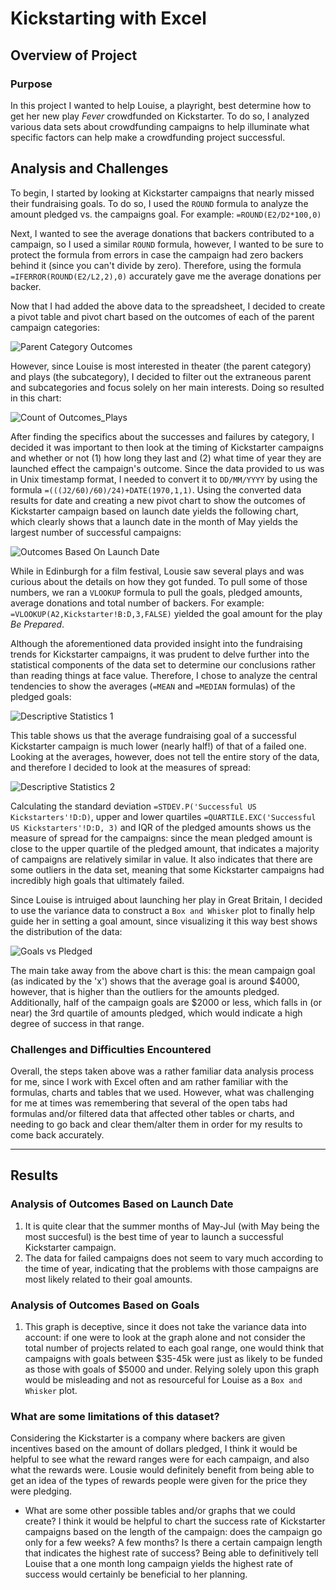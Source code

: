 # Kickstarting with Excel

## Overview of Project

### Purpose
  In this project I wanted to help Louise, a playright, best determine how to get her new play *Fever* crowdfunded on Kickstarter. To do so, I analyzed various data sets about crowdfunding campaigns to help illuminate what specific factors can help make a crowdfunding project successful. 

## Analysis and Challenges
  To begin, I started by looking at Kickstarter campaigns that nearly missed their fundraising goals. To do so, I used the `ROUND` formula to analyze the amount pledged vs. the campaigns goal. For example: `=ROUND(E2/D2*100,0)`  
  
  Next, I wanted to see the average donations that backers contributed to a campaign, so I used a similar `ROUND` formula, however, I wanted to be sure to protect the formula from errors in case the campaign had zero backers behind it (since you can't divide by zero). Therefore, using the formula `=IFERROR(ROUND(E2/L2,2),0)` accurately gave me the average donations per backer.
  
  Now that I had added the above data to the spreadsheet, I decided to create a pivot table and pivot chart based on the outcomes of each of the parent campaign categories:
  
 ![Parent Category Outcomes](https://user-images.githubusercontent.com/82347825/116015908-fc6ec880-a608-11eb-84ee-ae965269ff4f.png)
  
  However, since Louise is most interested in theater (the parent category) and plays (the subcategory), I decided to filter out the extraneous parent and subcategories and focus solely on her main interests. Doing so resulted in this chart: 
 
 ![Count of Outcomes_Plays](https://user-images.githubusercontent.com/82347825/116016335-515f0e80-a60a-11eb-963d-64783d1597f0.png)
 
  After finding the specifics about the successes and failures by category, I decided it was important to then look at the timing of Kickstarter campaigns and whether or not (1) how long they last and (2) what time of year they are launched effect the campaign's outcome. Since the data provided to us was in Unix timestamp format, I needed to convert it to `DD/MM/YYYY` by using the formula `=(((J2/60)/60)/24)+DATE(1970,1,1)`. Using the converted data results for date and creating a new pivot chart to show the outcomes of Kickstarter campaign based on launch date yields the following chart, which clearly shows that a launch date in the month of May yields the largest number of successful campaigns: 
  
  ![Outcomes Based On Launch Date](https://user-images.githubusercontent.com/82347825/116021198-bb30e580-a615-11eb-90dd-f09c891e35cc.png)

  While in Edinburgh for a film festival, Lousie saw several plays and was curious about the details on how they got funded. To pull some of those numbers, we ran a `VLOOKUP` formula to pull the goals, pledged amounts, average donations and total number of backers. For example: `=VLOOKUP(A2,Kickstarter!B:D,3,FALSE)` yielded the goal amount for the play *Be Prepared*.
  
  Although the aforementioned data provided insight into the fundraising trends for Kickstarter campaigns, it was prudent to delve further into the statistical components of the data set to determine our conclusions rather than reading things at face value. Therefore, I chose to analyze the central tendencies to show the averages (`=MEAN` and `=MEDIAN` formulas) of the pledged goals:
  
 ![Descriptive Statistics 1](https://user-images.githubusercontent.com/82347825/116336580-d121e000-a7a6-11eb-8614-965bad5f116d.PNG)

  This table shows us that the average fundraising goal of a successful Kickstarter campaign is much lower (nearly half!) of that of a failed one. Looking at the averages, however, does not tell the entire story of the data, and therefore I decided to look at the measures of spread:
  
  ![Descriptive Statistics 2](https://user-images.githubusercontent.com/82347825/116336790-2827b500-a7a7-11eb-9d44-fe5505d2ce99.PNG)

  Calculating the standard deviation `=STDEV.P('Successful US Kickstarters'!D:D)`, upper and lower quartiles `=QUARTILE.EXC('Successful US Kickstarters'!D:D, 3)` and IQR of the pledged amounts shows us the measure of spread for the campaigns: since the mean pledged amount is close to the upper quartile of the pledged amount, that indicates a majority of campaigns are relatively similar in value. It also indicates that there are some outliers in the data set, meaning that some Kickstarter campaigns had incredibly high goals that ultimately failed.
  
  Since Louise is intruiged about launching her play in Great Britain, I decided to use the variance data to construct a `Box and Whisker` plot to finally help guide her in setting a goal amount, since visualizing it this way best shows the distribution of the data:
  
  ![Goals vs Pledged](https://user-images.githubusercontent.com/82347825/116341991-db94a780-a7af-11eb-9af1-dc2b63a1bf38.png)

  The main take away from the above chart is this: the mean campaign goal (as indicated by the 'x') shows that the average goal is around $4000, however, that is higher than the outliers for the amounts pledged. Additionally, half of the campaign goals are $2000 or less, which falls in (or near) the 3rd quartile of amounts pledged, which would indicate a high degree of success in that range.
  
  ### Challenges and Difficulties Encountered
Overall, the steps taken above was a rather familiar data analysis process for me, since I work with Excel often and am rather familiar with the formulas, charts and tables that we used. However, what was challenging for me at times was remembering that several of the open tabs had formulas and/or filtered data that affected other tables or charts, and needing to go back and clear them/alter them in order for my results to come back accurately.

  ---
  
## Results

### Analysis of Outcomes Based on Launch Date
  1. It is quite clear that the summer months of May-Jul (with May being the most succesful) is the best time of year to launch a successful Kickstarter campaign.
  2. The data for failed campaigns does not seem to vary much according to the time of year, indicating that the problems with those campaigns are most likely related to their goal amounts. 

### Analysis of Outcomes Based on Goals
  1. This graph is deceptive, since it does not take the variance data into account: if one were to look at the graph alone and not consider the total number of projects related to each goal range, one would think that campaigns with goals between $35-45k were just as likely to be funded as those with goals of $5000 and under. Relying solely upon this graph would be misleading and not as resourceful for Louise as a `Box and Whisker` plot.

### What are some limitations of this dataset?
  Considering the Kickstarter is a company where backers are given incentives based on the amount of dollars pledged, I think it would be helpful to  see what the reward ranges were for each campaign, and also what the rewards were. Lousie would definitely benefit from being able to get an idea of the types of rewards people were given for the price they were pledging.
  
- What are some other possible tables and/or graphs that we could create?
  I think it would be helpful to chart the success rate of Kickstarter campaigns based on the length of the campaign: does the campaign go only for a few weeks? A few months? Is there a certain campaign length that indicates the highest rate of success? Being able to definitively tell Louise that a one month long campaign yields the highest rate of success would certainly be beneficial to her planning.
